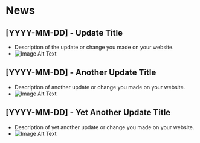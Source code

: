 # News

## [YYYY-MM-DD] - Update Title

- Description of the update or change you made on your website.
- ![Image Alt Text](url_to_your_image)

## [YYYY-MM-DD] - Another Update Title

- Description of another update or change you made on your website.
- ![Image Alt Text](url_to_your_image)

## [YYYY-MM-DD] - Yet Another Update Title

- Description of yet another update or change you made on your website.
- ![Image Alt Text](url_to_your_image)
